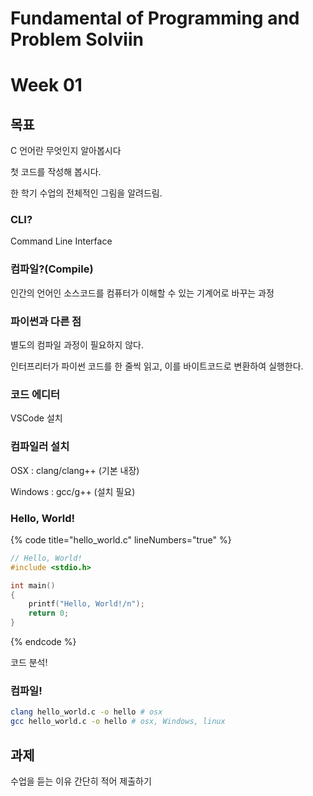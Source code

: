 # Fundamental of Programming and Problem Solviin

# Week 01

## 목표

C 언어란 무엇인지 알아봅시다

첫 코드를 작성해 봅시다.

한 학기 수업의 전체적인 그림을 알려드림.





### CLI?

Command Line Interface



### 컴파일?(Compile)

인간의 언어인 소스코드를 컴퓨터가 이해할 수 있는 기계어로 바꾸는 과정



### 파이썬과 다른 점

별도의 컴파일 과정이 필요하지 않다.

인터프리터가 파이썬 코드를 한 줄씩 읽고, 이를 바이트코드로 변환하여 실행한다.



### 코드 에디터

VSCode 설치



### 컴파일러 설치

OSX : clang/clang++ (기본 내장)

Windows  : gcc/g++ (설치 필요)



### Hello, World!

{% code title="hello_world.c" lineNumbers="true" %}
```c
// Hello, World!
#include <stdio.h>

int main()
{
    printf("Hello, World!/n");
    return 0;
}
```
{% endcode %}

코드 분석!



### 컴파일!

```bash
clang hello_world.c -o hello # osx
gcc hello_world.c -o hello # osx, Windows, linux
```





## 과제

수업을 듣는 이유 간단히 적어 제출하기
